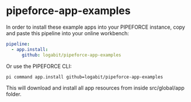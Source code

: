 # pipeforce-app-examples

In order to install these example apps into your PIPEFORCE instance, copy and paste this pipeline into your online workbench:

```yaml
pipeline:
  - app.install:
      github: logabit/pipeforce-app-examples
```

Or use the PIPEFORCE CLI:

```bash
pi command app.install github=logabit/pipeforce-app-examples
```

This will download and install all app resources from inside src/global/app folder.
